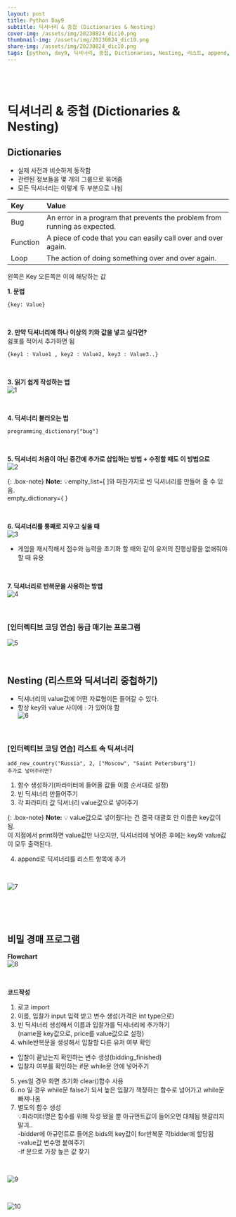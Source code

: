 ```yaml
---
layout: post
title: Python Day9
subtitle: 딕셔너리 & 중첩 (Dictionaries & Nesting)
cover-img: /assets/img/20230824_dic10.png
thumbnail-img: /assets/img/20230824_dic10.png
share-img: /assets/img/20230824_dic10.png
tags: [python, day9, 딕셔너리, 중첩, Dictionaries, Nesting, 리스트, append, 비밀경매프로그램]
---
```

<br><br>

# 딕셔너리 & 중첩 (Dictionaries & Nesting)  
## Dictionaries  
- 실제 사전과 비슷하게 동작함  
- 관련된 정보들을 몇 개의 그룹으로 묶어줌  
- 모든 딕셔너리는 이렇게 두 부분으로 나뉨   

| Key | Value | 
| :------ |:--- | 
| Bug | An error in a program that prevents the problem from running as expected. | 
| Function | A piece of code that you can easily call over and over again. | 
| Loop | The action of doing something over and over again. |   

왼쪽은 Key 오른쪽은 이에 해당하는 값    

**1. 문법**
~~~
{key: Value}
~~~

<br>

 **2. 만약 딕셔너리에 하나 이상의 키와 값을 넣고 싶다면?**  
쉼표를 적어서 추가하면 됨  
~~~
{key1 : Value1 , key2 : Value2, key3 : Value3..}
~~~

<br>

**3. 읽기 쉽게 작성하는 법**  
![1](/assets/img/20230824_dic.png)

<br>

**4. 딕셔너리 불러오는 법**
~~~
programming_dictionary["bug"]
~~~

<br>

 **5. 딕셔너리 처음이 아닌 중간에 추가로 삽입하는 방법 + 수정할 때도 이 방법으로**  
![2](/assets/img/20230824_dic2.png)  


{: .box-note}
**Note:** 💡emplty_list=[ ]와 마찬가지로 빈 딕셔너리를 만들어 줄 수 있음.  
empty_dictionary={ }

<br>

**6. 딕셔너리를 통째로 지우고 싶을 때**  
![3](/assets/img/20230824_dic3.png)  

- 게임을 재시작해서 점수와 능력을 초기화 할 때와 같이 유저의 진행상황을 없애줘야 할 때 유용

<br>

**7. 딕셔너리로 반복문을 사용하는 방법**  
![4](/assets/img/20230824_dic4.png)  

<br>

### [인터렉티브 코딩 연습] 등급 매기는 프로그램  
![5](/assets/img/20230824_dic6.png)  

<br>

## Nesting (리스트와 딕셔너리 중첩하기)  
- 딕셔너리의 value값에 어떤 자료형이든 들어갈 수 있다.   
- 항상 key와 value 사이에 : 가 있어야 함  
![6](/assets/img/20230824_dic7.png)

<br>

### [인터렉티브 코딩 연습] 리스트 속 딕셔너리  
~~~
add_new_country("Russia", 2, ["Moscow", "Saint Petersburg"])  
추가로 넣어주려면?
~~~

1. 함수 생성하기(파라미터에 들어올 값들 이름 순서대로 설정)  
2. 빈 딕셔너리 만들어주기  
3. 각 파라미터 값 딕셔너리 value값으로 넣어주기
  
{: .box-note}
**Note:** 💡 value값으로 넣어줬다는 건 결국 대괄호 안 이름은 key값이 됨.  
이 지점에서 print하면 value값만 나오지만, 딕셔너리에 넣어준 후에는 key와 value값이 모두 출력된다.  


4. append로 딕셔너리를 리스트 항목에 추가

<br>
     
![7](/assets/img/20230824_dic_8.png)

<br><br><br>  

## 비밀 경매 프로그램   
**Flowchart**  
![8](/assets/img/20230824_dic9.png)  

<br>

**코드작성**
1. 로고 import  
2. 이름, 입찰가 input 입력 받고 변수 생성(가격은 int type으로)  
3. 빈 딕셔너리 생성해서 이름과 입찰가를 딕셔너리에 추가하기  
(name을 key값으로, price를 value값으로 설정)  
4. while반복문을 생성해서 입찰할 다른 유저 여부 확인  
- 입찰이 끝났는지 확인하는 변수 생성(bidding_finished)  
- 입찰자 여부를 확인하는 if문 while문 안에 넣어주기  
5. yes일 경우 화면 초기화 clear()함수 사용  
6. no 일 경우 while문 false가 되서 높은 입찰가 책정하는 함수로 넘어가고 while문 빠져나옴  
7. 별도의 함수 생성  
💡파라미터명은 함수를 위해 작성 됐을 뿐 아규먼트값이 들어오면 대체됨 헷갈리지 말긔..  
-bidder에 아규먼트로 들어온 bids의 key값이 for반복문 각bidder에 할당됨  
-value값 변수명 붙여주기  
-if 문으로 가장 높은 값 찾기

<br>
 
![9](/assets/img/20230824_dic10.png)

<br>
 
![10](/assets/img/20230824_dic11.png)  




